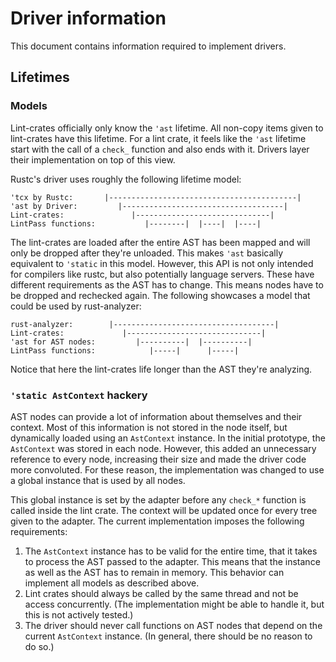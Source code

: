 # Driver information

This document contains information required to implement drivers.

## Lifetimes

### Models

Lint-crates officially only know the `'ast` lifetime. All non-copy items given to lint-crates have this lifetime. For a lint crate, it feels like the `'ast` lifetime start with the call of a `check_` function and also ends with it. Drivers layer their implementation on top of this view.

Rustc's driver uses roughly the following lifetime model:

```
'tcx by Rustc:       |------------------------------------------|
'ast by Driver:         |------------------------------------|
Lint-crates:               |------------------------------|
LintPass functions:           |--------|  |----|  |----|
```

The lint-crates are loaded after the entire AST has been mapped and will only be dropped after they're unloaded. This makes `'ast` basically equivalent to `'static` in this model. However, this API is not only intended for compilers like rustc, but also potentially language servers. These have different requirements as the AST has to change. This means nodes have to be dropped and rechecked again. The following showcases a model that could be used by rust-analyzer:

```
rust-analyzer:        |------------------------------------|
Lint-crates:             |------------------------------|
'ast for AST nodes:         |----------|  |----------|
LintPass functions:            |-----|      |-----|
```

Notice that here the lint-crates life longer than the AST they're analyzing.

### `'static AstContext` hackery

AST nodes can provide a lot of information about themselves and their context. Most of this information is not stored in the node itself, but dynamically loaded using an `AstContext` instance. In the initial prototype, the `AstContext` was stored in each node. However, this added an unnecessary reference to every node, increasing their size and made the driver code more convoluted. For these reason, the implementation was changed to use a global instance that is used by all nodes.

This global instance is set by the adapter before any `check_*` function is called inside the lint crate. The context will be updated once for every tree given to the adapter. The current implementation imposes the following requirements:

1. The `AstContext` instance has to be valid for the entire time, that it takes to process the AST passed to the adapter. This means that the instance as well as the AST has to remain in memory. This behavior can implement all models as described above.
2. Lint crates should always be called by the same thread and not be access concurrently. (The implementation might be able to handle it, but this is not actively tested.)
3. The driver should never call functions on AST nodes that depend on the current `AstContext` instance. (In general, there should be no reason to do so.)
